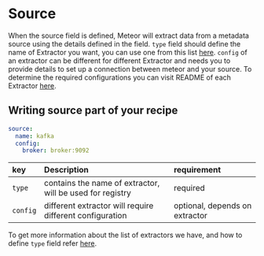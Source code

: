 # Source

When the source field is defined, Meteor will extract data from a metadata source using the details defined in the field. `type` field should define the name of Extractor you want, you can use one from this list [here](../reference/extractors.md). `config` of an extractor can be different for different Extractor and needs you to provide details to set up a connection between meteor and your source. To determine the required configurations you can visit README of each Extractor [here](https://github.com/odpf/meteor/tree/cb12c3ecf8904cf3f4ce365ca8981ccd132f35d0/plugins/extractors/README.md).

## Writing source part of your recipe

```yaml
source:
  name: kafka
  config:
    broker: broker:9092
```

| key | Description | requirement |
| :--- | :--- | :--- |
| `type` | contains the name of extractor, will be used for registry | required |
| `config` | different extractor will require different configuration | optional, depends on extractor |

To get more information about the list of extractors we have, and how to define `type` field refer [here](../reference/extractors.md).

